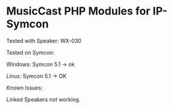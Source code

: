 MusicCast PHP Modules for IP-Symcon
================
Tested with Speaker: WX-030

Tested on Symcon:

Windows: Symcon 5.1 -> ok

Linux: Symcon 5.1 -> OK

Known Issues:

Linked Speakers not working.
